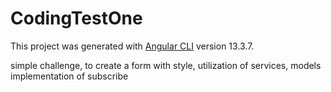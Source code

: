 # CodingTestOne

This project was generated with [Angular CLI](https://github.com/angular/angular-cli) version 13.3.7.

simple challenge, to create a form with style, utilization of services, models implementation of subscribe
